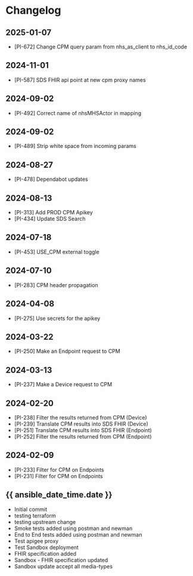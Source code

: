 # Changelog

## 2025-01-07

- [PI-672] Change CPM query param from nhs_as_client to nhs_id_code

## 2024-11-01

- [PI-587] SDS FHIR api point at new cpm proxy names

## 2024-09-02

- [PI-492] Correct name of nhsMHSActor in mapping

## 2024-09-02

- [PI-489] Strip white space from incoming params

## 2024-08-27

- [PI-478] Dependabot updates

## 2024-08-13

- [PI-313] Add PROD CPM Apikey
- [PI-434] Update SDS Search

## 2024-07-18

- [PI-453] USE_CPM external toggle

## 2024-07-10

- [PI-283] CPM header propagation

## 2024-04-08

- [PI-275] Use secrets for the apikey

## 2024-03-22

- [PI-250] Make an Endpoint request to CPM

## 2024-03-13

- [PI-237] Make a Device request to CPM

## 2024-02-20

- [PI-238] Filter the results returned from CPM (Device)
- [PI-239] Translate CPM results into SDS FHIR (Device)
- [PI-251] Translate CPM results into SDS FHIR (Endpoint)
- [PI-252] Filter the results returned from CPM (Endpoint)

## 2024-02-09

- [PI-233] Filter for CPM on Endpoints
- [PI-231] Filter for CPM on Endpoints

## {{ ansible_date_time.date }}

- Initial commit
- testing terraform
- testing upstream change
- Smoke tests added using postman and newman
- End to End tests added using postman and newman
- Test apigee proxy
- Test Sandbox deployment
- FHIR specification added
- Sandbox - FHIR specification updated
- Sandbox update accept all media-types
